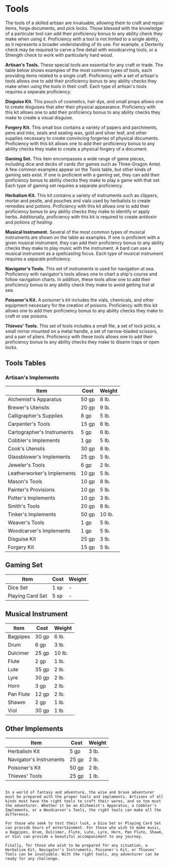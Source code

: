 # Tools 
The tools of a skilled artisan are invaluable, allowing them to craft and repair items, forge documents, and pick locks. Those blessed with the knowledge of a particular tool can add their proficiency bonus to any ability check they make when using it. Proficiency with a tool is not limited to a single ability, as it represents a broader understanding of its use. For example, a Dexterity check may be required to carve a fine detail with woodcarving tools, or a Strength check to work with particularly hard wood.

**Artisan's Tools.** These special tools are essential for any craft or trade. The table below shows examples of the most common types of tools, each providing items related to a single craft. Proficiency with a set of artisan's tools allows one to add their proficiency bonus to any ability checks they make when using the tools in their craft. Each type of artisan's tools requires a separate proficiency.

**Disguise Kit.** This pouch of cosmetics, hair dye, and small props allows one to create disguises that alter their physical appearance. Proficiency with this kit allows one to add their proficiency bonus to any ability checks they make to create a visual disguise.

**Forgery Kit.** This small box contains a variety of papers and parchments, pens and inks, seals and sealing wax, gold and silver leaf, and other supplies necessary to create convincing forgeries of physical documents. Proficiency with this kit allows one to add their proficiency bonus to any ability checks they make to create a physical forgery of a document.

**Gaming Set.** This item encompasses a wide range of game pieces, including dice and decks of cards (for games such as Three-Dragon Ante). A few common examples appear on the Tools table, but other kinds of gaming sets exist. If one is proficient with a gaming set, they can add their proficiency bonus to ability checks they make to play a game with that set. Each type of gaming set requires a separate proficiency.

**Herbalism Kit.** This kit contains a variety of instruments such as clippers, mortar and pestle, and pouches and vials used by herbalists to create remedies and potions. Proficiency with this kit allows one to add their proficiency bonus to any ability checks they make to identify or apply herbs. Additionally, proficiency with this kit is required to create antitoxin and _potions of healing_.

**Musical Instrument.** Several of the most common types of musical instruments are shown on the table as examples. If one is proficient with a given musical instrument, they can add their proficiency bonus to any ability checks they make to play music with the instrument. A bard can use a musical instrument as a spellcasting focus. Each type of musical instrument requires a separate proficiency.

**Navigator's Tools.** This set of instruments is used for navigation at sea. Proficiency with navigator's tools allows one to chart a ship's course and follow navigation charts. In addition, these tools allow one to add their proficiency bonus to any ability check they make to avoid getting lost at sea.

**Poisoner's Kit.** A poisoner's kit includes the vials, chemicals, and other equipment necessary for the creation of poisons. Proficiency with this kit allows one to add their proficiency bonus to any ability checks they make to craft or use poisons.

**Thieves' Tools.** This set of tools includes a small file, a set of lock picks, a small mirror mounted on a metal handle, a set of narrow-bladed scissors, and a pair of pliers. Proficiency with these tools allows one to add their proficiency bonus to any ability checks they make to disarm traps or open locks.

## Tools Tables

### Artisan's Implements
| Item                    | Cost  | Weight |
|-------------------------|-------|--------|
| Alchemist's Apparatus   | 50 gp | 8 lb.  |
| Brewer's Utensils       | 20 gp | 9 lb.  |
| Calligrapher's Supplies | 8 gp  | 5 lb.  |
| Carpenter's Tools       | 15 gp | 6 lb.  |
| Cartographer's Instruments | 5 gp  | 6 lb.  |
| Cobbler's Implements    | 1 gp  | 5 lb.  |
| Cook's Utensils         | 30 gp | 8 lb.  |
| Glassblower's Implements | 25 gp | 5 lb.  |
| Jeweler's Tools         | 6 gp  | 2 lb.  |
| Leatherworker's Implements | 10 gp | 5 lb.  |
| Mason's Tools           | 10 gp | 8 lb.  |
| Painter's Provisions    | 10 gp | 5 lb.  |
| Potter's Implements     | 10 gp | 3 lb.  |
| Smith's Tools           | 20 gp | 8 lb.  |
| Tinker's Implements     | 50 gp | 10 lb. |
| Weaver's Tools          | 1 gp  | 5 lb.  |
| Woodcarver's Implements | 1 gp  | 5 lb.  |
| Disguise Kit            | 25 gp | 3 lb.  |
| Forgery Kit             | 15 gp | 5 lb.  |

## Gaming Set
| Item             | Cost  | Weight |
|------------------|-------|--------|
| Dice Set         | 1 sp  | -      |
| Playing Card Set | 5 sp  | -      |

## Musical Instrument
| Item      | Cost  | Weight |
|-----------|-------|--------|
| Bagpipes  | 30 gp | 6 lb.  |
| Drum      | 6 gp  | 3 lb.  |
| Dulcimer  | 25 gp | 10 lb. |
| Flute     | 2 gp  | 1 lb.  |
| Lute      | 35 gp | 2 lb.  |
| Lyre      | 30 gp | 2 lb.  |
| Horn      | 3 gp  | 2 lb.  |
| Pan Flute | 12 gp | 2 lb.  |
| Shawm     | 2 gp  | 1 lb.  |
| Viol      | 30 gp | 1 lb.  |

## Other Implements
| Item              | Cost  | Weight |
|-------------------|-------|--------|
| Herbalism Kit     | 5 gp  | 3 lb.  |
| Navigator's Instruments | 25 gp | 2 lb.  |
| Poisoner's Kit    | 50 gp | 2 lb.  |
| Thieves' Tools    | 25 gp | 1 lb.  |
```

In a world of fantasy and adventure, the wise and brave adventurer must be prepared with the proper tools and implements. Artisans of all kinds must have the right tools to craft their wares, and so too must the adventurer. Whether it be an Alchemist's Apparatus, a Cobbler's Implements, or a Woodcarver's Tools, the right tools can make all the difference.

For those who seek to test their luck, a Dice Set or Playing Card Set can provide hours of entertainment. For those who wish to make music, a Bagpipes, Drum, Dulcimer, Flute, Lute, Lyre, Horn, Pan Flute, Shawm, or Viol can provide a beautiful accompaniment to any journey.

Finally, for those who wish to be prepared for any situation, a Herbalism Kit, Navigator's Instruments, Poisoner's Kit, or Thieves' Tools can be invaluable. With the right tools, any adventurer can be ready for any challenge.